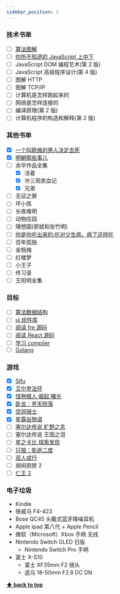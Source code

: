 ```yaml
---
sidebar_position: 1
---
```


### 技术书单

- [ ] [算法图解](https://github.com/egonSchiele/grokking_algorithms)
- [ ] [你所不知道的 JavaScript 上中下](https://github.com/getify/You-Dont-Know-JS)
- [ ] JavaScript DOM 编程艺术(第 2 版)
- [ ] JavaScript 高级程序设计(第 4 版)
- [ ] 图解 HTTP
- [ ] 图解 TCP/IP
- [ ] 计算机是怎样跑起来的
- [ ] 网络是怎样连接的
- [ ] 编译原理(第 2 版)
- [ ] 计算机程序的构造和解释(第 2 版)

### 其他书单

- [x] [一个叫欧维的男人决定去死](https://book.douban.com/subject/26672693/)
- [x] [明朝那些事儿](https://book.douban.com/subject/3674537/)
- [ ] 余华作品全集
  - [x] 活着
  - [x] 许三观卖血记
  - [x] 兄弟
- [ ] 无证之罪
- [ ] 坏小孩
- [ ] 长夜难明
- [ ] 动物庄园
- [ ] 理想国(郭斌和张竹明)
- [ ] [你是你吃出来的:吃对少生病，病了这样吃](https://book.douban.com/subject/27590675/)
- [ ] 百年孤独
- [ ] 金瓶梅
- [ ] 红楼梦
- [ ] 小王子
- [ ] 传习录
- [ ] 王阳明全集

[//]: # '- [ ] 鲁迅全集'
[//]: # '- [ ] 莫言经典作品'
[//]: # '- [ ] 甲骨文系列'
[//]: # '  - 中国史'
[//]: # '  - [ ] 消失的古城'
[//]: # '  - [ ] 秦汉帝国'
[//]: # '  - [ ] 紫禁城的荣光'
[//]: # '  - [ ] 大清帝国'
[//]: # '  - [ ] 南京 1937'
[//]: # '  - [ ] 撒马尔罕的金桃'
[//]: # '  - [ ] 天国之秋'
[//]: # '  - [ ] 中国 1945'
[//]: # '  - [ ] 最后的大队'
[//]: # '  - [ ] 雍正帝'
[//]: # '  - [ ] 湖南人与现代中国'
[//]: # '  - [ ] 忽必烈的挑战'
[//]: # '  - [ ] 永乐帝'
[//]: # '  - [ ] 倭寇'
[//]: # '  - [ ] 谜一样的清明上河图'
[//]: # '  - [ ] 北京的隐秘角落'
[//]: # '- [ ] 理想国译丛系列'
[//]: # '  - [ ] 没有宽恕就没有未来'
[//]: # '  - [ ] 漫漫自由路：曼德拉自传'
[//]: # '  - [ ] 断臂上的花朵：人生与法律的奇幻炼金术'
[//]: # '  - [ ] 历史的终结与最后的人'
[//]: # '  - [ ] 政治秩序的起源：从前人类时代到法国大革命'
[//]: # '  - [ ] 事实即颠覆'
[//]: # '  - [ ] 零年：1945：现代世界诞生的时刻'
[//]: # '  - [ ] 大断裂：人类本性与社会秩序的重建'
[//]: # '  - [ ] 政治秩序与政治衰败：从工业革命到民主全球化'
[//]: # '  - [ ] 罪孽的报应：德国和日本的战争记忆'
[//]: # '  - [ ] 档案：一部个人史'
[//]: # '  - [ ] 布达佩斯往事：冷战时期一个东欧家庭的秘密档案'
[//]: # '  - [ ] 信任：社会美德与创造经济繁荣'
[//]: # '  - [ ] 奥斯维辛：一部历史'
[//]: # '  - [ ] 活着回来的男人：一个普通日本兵的二战及战后生命史'
[//]: # '  - [ ] 我们的后人类未来'
[//]: # '  - [ ] 奥斯曼帝国的衰亡：一战中东，1914—1920'
[//]: # '  - [ ] 国家构建：21世纪的国家治理与世界秩序'
[//]: # '  - [ ] 战争、枪炮与选票'
[//]: # '  - [ ] 金与铁 : 俾斯麦、布莱希罗德与德意志帝国的建立'
[//]: # '  - [ ] 创造日本：1853-1964'
[//]: # '  - [ ] 娜塔莎之舞：俄罗斯文化史'
[//]: # '  - [ ] 日本之镜：日本文化中的英雄与恶人'
[//]: # '  - [ ] 教宗与墨索里尼：庇护十一世与法西斯崛起秘史'
[//]: # '  - [ ] 明治天皇'
[//]: # '  - [ ] 八月炮火'
[//]: # '  - [ ] 资本之都：21世纪德里的美好与野蛮'
[//]: # '  - [ ] 回访历史：新东欧之旅'
[//]: # '  - [ ] 克里米亚战争：被遗忘的帝国博弈'
[//]: # '  - [ ] 拉丁美洲被切开的血管'
[//]: # '  - [ ] 不敢懈怠：曼德拉的总统岁月'
[//]: # '  - [ ] 圣经与利剑：英国和巴勒斯坦——从青铜时代到贝尔福宣言'

### 目标

- [ ] [算法数据结构](https://github.com/z9956/algorithms)
- [ ] [ui 组件库](https://github.com/z9956/simple-ui)
- [ ] [阅读 fre 源码](https://github.com/z9956/diy-fre)
- [ ] [阅读 React 源码](https://github.com/z9956/diy-react)
- [ ] [学习 compiler](https://github.com/z9956/tiny-compiler)
- [ ] [Golang](https://github.com/z9956/go-learning)

[//]: # '- [ ] 程序员的数学 1、2、3'
[//]: # '- [ ] 离线数学及其应用'

### 游戏

- [x] [Sifu](<https://zh.wikipedia.org/wiki/%E5%B8%88%E7%88%B6_(%E6%B8%B8%E6%88%8F)>)
- [x] [艾尔登法环](https://zh.wikipedia.org/wiki/%E8%89%BE%E7%88%BE%E7%99%BB%E6%B3%95%E7%92%B0)
- [x] [怪物猎人 崛起 曙光](https://zh.wikipedia.org/wiki/%E9%AD%94%E7%89%A9%E7%8D%B5%E4%BA%BA_%E5%B4%9B%E8%B5%B7)
- [x] [卧龙：苍天陨落](https://zh.wikipedia.org/wiki/%E5%8D%A7%E9%BE%99%EF%BC%9A%E8%8B%8D%E5%A4%A9%E9%99%A8%E8%90%BD)
- [x] [空洞骑士](https://zh.wikipedia.org/zh-cn/%E7%A9%BA%E6%B4%9E%E9%A8%8E%E5%A3%AB)
- [x] [星露谷物语](https://zh.wikipedia.org/zh-cn/%E6%98%9F%E9%9C%B2%E8%B0%B7%E7%89%A9%E8%AF%AD)
- [ ] [塞尔达传说 旷野之息](https://zh.wikipedia.org/wiki/%E5%A1%9E%E5%B0%94%E8%BE%BE%E4%BC%A0%E8%AF%B4_%E6%97%B7%E9%87%8E%E4%B9%8B%E6%81%AF)
- [ ] 塞尔达传说 王国之泪
- [ ] [星之卡比 探索发现](https://zh.wikipedia.org/zh-cn/%E6%98%9F%E4%B9%8B%E5%8D%A1%E6%AF%94_%E6%8E%A2%E7%B4%A2%E7%99%BC%E7%8F%BE)
- [ ] [只狼：影逝二度](https://zh.wikipedia.org/zh-cn/%E9%9A%BB%E7%8B%BC%EF%BC%9A%E6%9A%97%E5%BD%B1%E9%9B%99%E6%AD%BB)
- [ ] [双人成行](https://zh.wikipedia.org/zh-cn/%E5%8F%8C%E4%BA%BA%E6%88%90%E8%A1%8C)
- [ ] 胡闹厨房 2
- [ ] [仁王 2](https://zh.wikipedia.org/wiki/%E4%BB%81%E7%8E%8B2)

### 电子垃圾

- Kindle
- 铁威马 F4-423
- Bose QC45 头戴式蓝牙降噪耳机
- Apple ipad 第八代 + Apple Pencil
- 微软（Microsoft）Xbox 手柄 无线
- Nintendo Switch OLED 日版
  - Nintendo Switch Pro 手柄
- 富士 X-S10
  - 富士 XF35mm F2 镜头
  - 适马 18-50mm F2.8 DC DN

**[⬆ back to top](#技术书单)**
